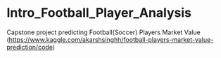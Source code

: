 # Intro_Football_Player_Analysis
Capstone project predicting Football(Soccer) Players Market Value (https://www.kaggle.com/akarshsinghh/football-players-market-value-prediction/code)
